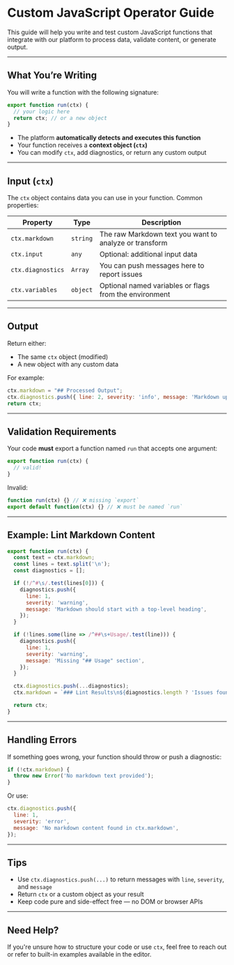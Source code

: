 # Custom JavaScript Operator Guide

This guide will help you write and test custom JavaScript functions that integrate with our platform to process data, validate content, or generate output.

---

## What You’re Writing

You will write a function with the following signature:

```js
export function run(ctx) {
  // your logic here
  return ctx; // or a new object
}
```

- The platform **automatically detects and executes this function**
- Your function receives a **context object (`ctx`)**
- You can modify `ctx`, add diagnostics, or return any custom output

---

## Input (`ctx`)

The `ctx` object contains data you can use in your function. Common properties:

| Property        | Type       | Description |
|----------------|------------|-------------|
| `ctx.markdown` | `string`   | The raw Markdown text you want to analyze or transform |
| `ctx.input`    | `any`      | Optional: additional input data |
| `ctx.diagnostics` | `Array` | You can push messages here to report issues |
| `ctx.variables` | `object`  | Optional named variables or flags from the environment |

---

## Output

Return either:
- The same `ctx` object (modified)
- A new object with any custom data

For example:

```js
ctx.markdown = "## Processed Output";
ctx.diagnostics.push({ line: 2, severity: 'info', message: 'Markdown updated' });
return ctx;
```

---

## Validation Requirements

Your code **must** export a function named `run` that accepts one argument:

```js
export function run(ctx) {
  // valid!
}
```

Invalid:

```js
function run(ctx) {} // ❌ missing `export`
export default function(ctx) {} // ❌ must be named `run`
```

---

##  Example: Lint Markdown Content

```js
export function run(ctx) {
  const text = ctx.markdown;
  const lines = text.split('\n');
  const diagnostics = [];

  if (!/^#\s/.test(lines[0])) {
    diagnostics.push({
      line: 1,
      severity: 'warning',
      message: 'Markdown should start with a top-level heading',
    });
  }

  if (!lines.some(line => /^##\s+Usage/.test(line))) {
    diagnostics.push({
      line: 1,
      severity: 'warning',
      message: 'Missing "## Usage" section',
    });
  }

  ctx.diagnostics.push(...diagnostics);
  ctx.markdown = `### Lint Results\n${diagnostics.length ? 'Issues found' : 'No issues 🎉'}`;

  return ctx;
}
```

---

## Handling Errors

If something goes wrong, your function should throw or push a diagnostic:

```js
if (!ctx.markdown) {
  throw new Error('No markdown text provided');
}
```

Or use:

```js
ctx.diagnostics.push({
  line: 1,
  severity: 'error',
  message: 'No markdown content found in ctx.markdown',
});
```

---

## Tips

- Use `ctx.diagnostics.push(...)` to return messages with `line`, `severity`, and `message`
- Return `ctx` or a custom object as your result
- Keep code pure and side-effect free — no DOM or browser APIs

---

## Need Help?

If you're unsure how to structure your code or use `ctx`, feel free to reach out or refer to built-in examples available in the editor.